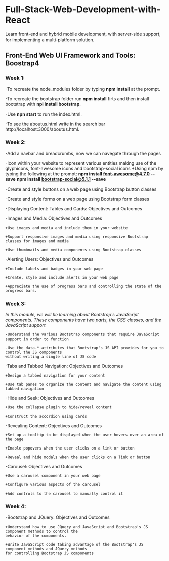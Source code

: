 # Full-Stack-Web-Development-with-React
Learn front-end and hybrid mobile development, with server-side support, for implementing a multi-platform solution.

## Front-End Web UI Framework and Tools: Boostrap4
### Week 1:
-To recreate the node_modules folder by typing **npm install** at the prompt.

-To recreate the bootstrap folder run **npm install** firts and then install bootstrap with **npi install bootstrap**.

-Use **npn start** to run the index.html.

-To see the aboutus.html write in the search bar http://localhost:3000/aboutus.html.
### Week 2:
-Add a navbar and breadcrumbs, now we can navegate through the pages 

-Icon within your website to represent various entities making use of the glyphicons, font-awesome icons and bootstrap-social icons
    +Using npm by typing the following at the prompt:
        **npm install font-awesome@4.7.0 --save**
        **npm install bootstrap-social@5.1.1 --save**

-Create and style buttons on a web page using Bootstrap button classes

-Create and style forms on a web page using Bootstrap form classes

-Displaying Content: Tables and Cards: Objectives and Outcomes

-Images and Media: Objectives and Outcomes

    +Use images and media and include them in your website

    +Support responsive images and media using responsive Bootstrap classes for images and media

    +Use thumbnails and media components using Bootstrap classes

-Alerting Users: Objectives and Outcomes

    +Include labels and badges in your web page
    
    +Create, style and include alerts in your web page
    
    +Appreciate the use of progress bars and controlling the state of the progress bars.

### Week 3:
*In this module, we will be learning about Bootstrap's JavaScript components. These components have two parts, the CSS classes, and the JavaScript support*

    -Understand the various Bootstrap components that require JavaScript support in order to function

    -Use the data-* attributes that Bootstrap's JS API provides for you to control the JS components 
    without writing a single line of JS code

-Tabs and Tabbed Navigation: Objectives and Outcomes

    +Design a tabbed navigation for your content
    
    +Use tab panes to organize the content and navigate the content using tabbed navigation

-Hide and Seek: Objectives and Outcomes

    +Use the collapse plugin to hide/reveal content

    +Construct the accordion using cards

-Revealing Content: Objectives and Outcomes

    +Set up a tooltip to be displayed when the user hovers over an area of the page
    
    +Enable popovers when the user clicks on a link or button
    
    +Reveal and hide modals when the user clicks on a link or button

-Carousel: Objectives and Outcomes

    +Use a carousel component in your web page

    +Configure various aspects of the carousel

    +Add controls to the carousel to manually control it

### Week 4:
-Bootstrap and JQuery: Objectives and Outcomes

    +Understand how to use JQuery and JavaScript and Bootstrap's JS component methods to control the 
    behavior of the components.

    +Write JavaScript code taking advantage of the Bootstrap's JS component methods and JQuery methods 
    for controlling Bootstrap JS components

